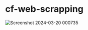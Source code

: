 # cf-web-scrapping
![Screenshot 2024-03-20 000735](https://github.com/shivamg5080/cf-web-scrapping/assets/118618976/357ce356-c81d-4874-a17b-ff5c52ecb8d5)
